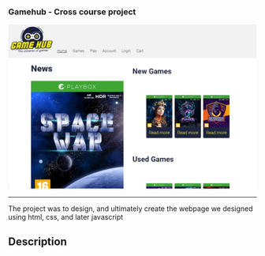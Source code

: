 ### Gamehub - Cross course project

<picture>
    <img alt="Screenshot of the frontpage" src="/images/gamehub-screen.jpg">
</picture>

---

The project was to design, and ultimately create the webpage we designed using html, css, and later javascript

## Description
